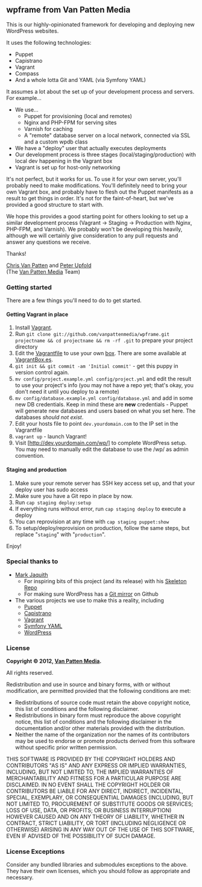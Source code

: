## wpframe from Van Patten Media

This is our highly-opinionated framework for developing and deploying new WordPress websites.

It uses the following technologies:

*   Puppet
*   Capistrano
*   Vagrant
*   Compass
*   And a whole lotta Git and YAML (via Symfony YAML)

It assumes a lot about the set up of your development process and servers. For example...

*   We use...
    *   Puppet for provisioning (local and remotes)
    *   Nginx and PHP-FPM for serving sites
    *   Varnish for caching
    *   A "remote" database server on a local network, connected via SSL and a custom wpdb class
*   We have a "deploy" user that actually executes deployments
*   Our development process is three stages (local/staging/production) with local dev happening in the Vagrant box
*   Vagrant is set up for host-only networking

It's not perfect, but it works for us. To use it for your own server, you'll probably need to make modifications. You'll definitely need to bring your own Vagrant box, and probably have to flesh out the Puppet manifests as a result to get things in order. It's not for the faint-of-heart, but we've provided a good structure to start with.

We hope this provides a good starting point for others looking to set up a similar development process (Vagrant -> Staging -> Production with Nginx, PHP-FPM, and Varnish). We probably won't be developing this heavily, although we will certainly give consideration to any pull requests and answer any questions we receive.

Thanks!

[Chris Van Patten](https://github.com/chrisvanpatten) and [Peter Upfold](https://github.com/PeterUpfold)<br>
(The [Van Patten Media](http://www.vanpattenmedia.com/) Team)

### Getting started

There are a few things you'll need to do to get started.

#### Getting Vagrant in place

1.  Install [Vagrant](http://downloads.vagrantup.com/).
2.  Run `git clone git://github.com/vanpattenmedia/wpframe.git projectname && cd projectname && rm -rf .git` to prepare your project directory
3.  Edit the [Vagrantfile](https://github.com/vanpattenmedia/wpframe/blob/master/Vagrantfile) to use your own [box](https://github.com/vanpattenmedia/wpframe/blob/master/Vagrantfile#L5). There are some available at [VagrantBox.es](http://www.vagrantbox.es/).
3.  `git init && git commit -am 'Initial commit'` - get this puppy in version control again.
4.  `mv config/project.example.yml config/project.yml` and edit the result to use your project's info (you may not have a repo yet; that's okay, you don't need it until you deploy to a remote)
5.  `mv config/database.example.yml config/database.yml` and add in some new DB credentials. Keep in mind these are **new** credentials - Puppet will generate new databases and users based on what you set here. The databases _should not exist_.
6.  Edit your hosts file to point `dev.yourdomain.com` to the IP set in the Vagrantfile
7.  `vagrant up` - launch Vagrant!
8.  Visit [http://dev.yourdomain.com/wp/] to complete WordPress setup. You may need to manually edit the database to use the /wp/ as admin convention.

#### Staging and production

1.  Make sure your remote server has SSH key access set up, and that your deploy user has sudo access
2.  Make sure you have a Git repo in place by now.
3.  Run `cap staging deploy:setup`
4.  If everything runs without error, run `cap staging deploy` to execute a deploy
5.  You can reprovision at any time with `cap staging puppet:show`
6.  To setup/deploy/reprovision on production, follow the same steps, but replace "`staging`" with "`production`".

Enjoy!

### Special thanks to

*   [Mark Jaquith](http://markjaquith.com/)
    *   For inspiring bits of this project (and its release) with his [Skeleton Repo](https://github.com/markjaquith/WordPress-Skeleton)
    *   For making sure WordPress has a [Git mirror](github.com/wordpress/wordpress) on Github
*   The various projects we use to make this a reality, including
    *   [Puppet](http://puppetlabs.com/)
    *   [Capistrano](https://github.com/capistrano/capistrano)
    *   [Vagrant](http://vagrantup.com/)
    *   [Symfony YAML](http://symfony.com/doc/current/components/yaml.html)
    *   [WordPress](http://www.wordpress.org/)

### License

**Copyright &copy; 2012, [Van Patten Media](http://www.vanpattenmedia.com/).**

All rights reserved.

Redistribution and use in source and binary forms, with or without modification, are permitted provided that the following conditions are met:

*   Redistributions of source code must retain the above copyright notice, this list of conditions and the following disclaimer.
*   Redistributions in binary form must reproduce the above copyright notice, this list of conditions and the following disclaimer in the documentation and/or other materials provided with the distribution.
*   Neither the name of the organization nor the names of its contributors may be used to endorse or promote products derived from this software without specific prior written permission.

THIS SOFTWARE IS PROVIDED BY THE COPYRIGHT HOLDERS AND CONTRIBUTORS "AS IS" AND ANY EXPRESS OR IMPLIED WARRANTIES, INCLUDING, BUT NOT LIMITED TO, THE IMPLIED WARRANTIES OF MERCHANTABILITY AND FITNESS FOR A PARTICULAR PURPOSE ARE DISCLAIMED. IN NO EVENT SHALL THE COPYRIGHT HOLDER OR CONTRIBUTORS BE LIABLE FOR ANY DIRECT, INDIRECT, INCIDENTAL, SPECIAL, EXEMPLARY, OR CONSEQUENTIAL DAMAGES (INCLUDING, BUT NOT LIMITED TO, PROCUREMENT OF SUBSTITUTE GOODS OR SERVICES; LOSS OF USE, DATA, OR PROFITS; OR BUSINESS INTERRUPTION) HOWEVER CAUSED AND ON ANY THEORY OF LIABILITY, WHETHER IN CONTRACT, STRICT LIABILITY, OR TORT (INCLUDING NEGLIGENCE OR OTHERWISE) ARISING IN ANY WAY OUT OF THE USE OF THIS SOFTWARE, EVEN IF ADVISED OF THE POSSIBILITY OF SUCH DAMAGE.

### License Exceptions

Consider any bundled libraries and submodules exceptions to the above. They have their own licenses, which you should follow as appropriate and necessary.